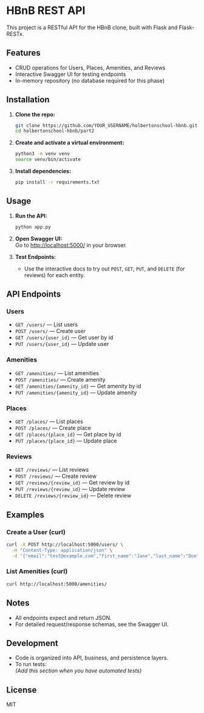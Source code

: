 # HBnB REST API

This project is a RESTful API for the HBnB clone, built with Flask and Flask-RESTx.

## Features

- CRUD operations for Users, Places, Amenities, and Reviews
- Interactive Swagger UI for testing endpoints
- In-memory repository (no database required for this phase)

## Installation

1. **Clone the repo:**
   ```sh
   git clone https://github.com/YOUR_USERNAME/holbertonschool-hbnb.git
   cd holbertonschool-hbnb/part2
   ```
2. **Create and activate a virtual environment:**
   ```sh
   python3 -m venv venv
   source venv/bin/activate
   ```
3. **Install dependencies:**
   ```sh
   pip install -r requirements.txt
   ```

## Usage

1. **Run the API:**
   ```sh
   python app.py
   ```
2. **Open Swagger UI:**  
   Go to [http://localhost:5000/](http://localhost:5000/) in your browser.

3. **Test Endpoints:**
   - Use the interactive docs to try out `POST`, `GET`, `PUT`, and `DELETE` (for reviews) for each entity.

## API Endpoints

### Users
- `GET /users/` — List users
- `POST /users/` — Create user
- `GET /users/{user_id}` — Get user by id
- `PUT /users/{user_id}` — Update user

### Amenities
- `GET /amenities/` — List amenities
- `POST /amenities/` — Create amenity
- `GET /amenities/{amenity_id}` — Get amenity by id
- `PUT /amenities/{amenity_id}` — Update amenity

### Places
- `GET /places/` — List places
- `POST /places/` — Create place
- `GET /places/{place_id}` — Get place by id
- `PUT /places/{place_id}` — Update place

### Reviews
- `GET /reviews/` — List reviews
- `POST /reviews/` — Create review
- `GET /reviews/{review_id}` — Get review by id
- `PUT /reviews/{review_id}` — Update review
- `DELETE /reviews/{review_id}` — Delete review

## Examples

### Create a User (curl)
```sh
curl -X POST http://localhost:5000/users/ \
  -H "Content-Type: application/json" \
  -d '{"email":"test@example.com","first_name":"Jane","last_name":"Doe","password":"password123"}'
```

### List Amenities (curl)
```sh
curl http://localhost:5000/amenities/
```

## Notes

- All endpoints expect and return JSON.
- For detailed request/response schemas, see the Swagger UI.

## Development

- Code is organized into API, business, and persistence layers.
- To run tests:  
  *(Add this section when you have automated tests)*

## License

MIT
